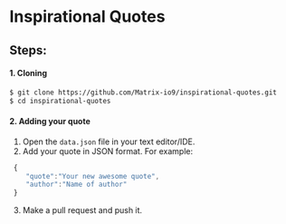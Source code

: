 # Inspirational Quotes

## Steps:

#### 1. Cloning

```bash
$ git clone https://github.com/Matrix-io9/inspirational-quotes.git
$ cd inspirational-quotes
```

#### 2. Adding your quote

1. Open the `data.json` file in your text editor/IDE.
2. Add your quote in JSON format. For example:

```js
 {  
    "quote":"Your new awesome quote",
    "author":"Name of author"
 }
```

3. Make a pull request and push it.
